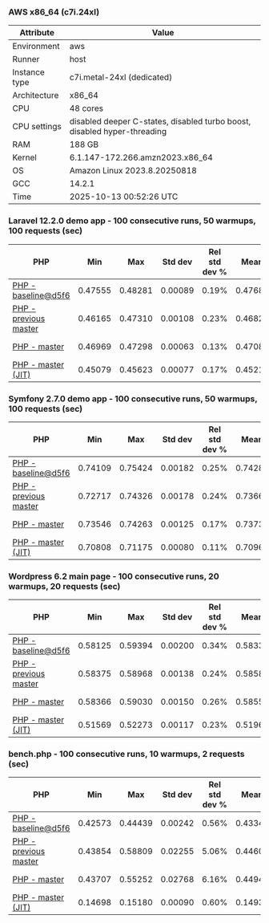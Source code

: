 ### AWS x86_64 (c7i.24xl)

|  Attribute    |     Value      |
|---------------|----------------|
| Environment   |aws|
| Runner        |host|
| Instance type |c7i.metal-24xl (dedicated)|
| Architecture  |x86_64
| CPU           |48 cores|
| CPU settings  |disabled deeper C-states, disabled turbo boost, disabled hyper-threading|
| RAM           |188 GB|
| Kernel        |6.1.147-172.266.amzn2023.x86_64|
| OS            |Amazon Linux 2023.8.20250818|
| GCC           |14.2.1|
| Time          |2025-10-13 00:52:26 UTC|

### Laravel 12.2.0 demo app - 100 consecutive runs, 50 warmups, 100 requests (sec)

|     PHP     |     Min     |     Max     |    Std dev   | Rel std dev % |  Mean  | Mean diff % |   Median   | Median diff % |   Skew  | P-value |  Instr count  |     Memory    |
|-------------|-------------|-------------|--------------|---------------|--------|-------------|------------|---------------|---------|---------|---------------|---------------|
|[PHP - baseline@d5f6](https://github.com/php/php-src/commit/d5f6e56610)|0.47555|0.48281|0.00089|0.19%|0.47685|0.00%|0.47675|0.00%|3.207|0.999|180947400|43.67 MB|
|[PHP - previous master](https://github.com/php/php-src/commit/f543f4951c)|0.46165|0.47310|0.00108|0.23%|0.46826|-1.80%|0.46824|-1.79%|-0.963|0.000|176322903|44.30 MB|
|[PHP - master](https://github.com/php/php-src/commit/7ec9420db8)|0.46969|0.47298|0.00063|0.13%|0.47086|-1.26%|0.47078|-1.25%|0.873|0.000|176405293|44.25 MB|
|[PHP - master (JIT)](https://github.com/php/php-src/commit/7ec9420db8)|0.45079|0.45623|0.00077|0.17%|0.45211|-5.19%|0.45196|-5.20%|2.799|0.000|147865005|53.39 MB|

### Symfony 2.7.0 demo app - 100 consecutive runs, 50 warmups, 100 requests (sec)

|     PHP     |     Min     |     Max     |    Std dev   | Rel std dev % |  Mean  | Mean diff % |   Median   | Median diff % |   Skew  | P-value |  Instr count  |     Memory    |
|-------------|-------------|-------------|--------------|---------------|--------|-------------|------------|---------------|---------|---------|---------------|---------------|
|[PHP - baseline@d5f6](https://github.com/php/php-src/commit/d5f6e56610)|0.74109|0.75424|0.00182|0.25%|0.74285|0.00%|0.74259|0.00%|4.806|0.999|291621388|40.27 MB|
|[PHP - previous master](https://github.com/php/php-src/commit/f543f4951c)|0.72717|0.74326|0.00178|0.24%|0.73660|-0.84%|0.73631|-0.85%|-0.471|0.000|287318662|40.53 MB|
|[PHP - master](https://github.com/php/php-src/commit/7ec9420db8)|0.73546|0.74263|0.00125|0.17%|0.73735|-0.74%|0.73716|-0.73%|1.258|0.000|287319096|40.51 MB|
|[PHP - master (JIT)](https://github.com/php/php-src/commit/7ec9420db8)|0.70808|0.71175|0.00080|0.11%|0.70962|-4.47%|0.70958|-4.45%|0.270|0.000|267681481|47.78 MB|

### Wordpress 6.2 main page - 100 consecutive runs, 20 warmups, 20 requests (sec)

|     PHP     |     Min     |     Max     |    Std dev   | Rel std dev % |  Mean  | Mean diff % |   Median   | Median diff % |   Skew  | P-value |  Instr count  |     Memory    |
|-------------|-------------|-------------|--------------|---------------|--------|-------------|------------|---------------|---------|---------|---------------|---------------|
|[PHP - baseline@d5f6](https://github.com/php/php-src/commit/d5f6e56610)|0.58125|0.59394|0.00200|0.34%|0.58339|0.00%|0.58277|0.00%|2.741|0.999|1123343298|43.79 MB|
|[PHP - previous master](https://github.com/php/php-src/commit/f543f4951c)|0.58375|0.58968|0.00138|0.24%|0.58587|0.42%|0.58541|0.45%|0.879|0.000|1120237155|44.13 MB|
|[PHP - master](https://github.com/php/php-src/commit/7ec9420db8)|0.58366|0.59030|0.00150|0.26%|0.58553|0.37%|0.58493|0.37%|1.205|0.000|1120245612|44.07 MB|
|[PHP - master (JIT)](https://github.com/php/php-src/commit/7ec9420db8)|0.51569|0.52273|0.00117|0.23%|0.51964|-10.93%|0.51932|-10.89%|0.487|0.000|866297893|61.49 MB|

### bench.php - 100 consecutive runs, 10 warmups, 2 requests (sec)

|     PHP     |     Min     |     Max     |    Std dev   | Rel std dev % |  Mean  | Mean diff % |   Median   | Median diff % |   Skew  | P-value |  Instr count  |     Memory    |
|-------------|-------------|-------------|--------------|---------------|--------|-------------|------------|---------------|---------|---------|---------------|---------------|
|[PHP - baseline@d5f6](https://github.com/php/php-src/commit/d5f6e56610)|0.42573|0.44439|0.00242|0.56%|0.43345|0.00%|0.43332|0.00%|0.926|0.999|2020638231|26.61 MB|
|[PHP - previous master](https://github.com/php/php-src/commit/f543f4951c)|0.43854|0.58809|0.02255|5.06%|0.44605|2.91%|0.44122|1.82%|5.018|0.000|2020594980|27.03 MB|
|[PHP - master](https://github.com/php/php-src/commit/7ec9420db8)|0.43707|0.55252|0.02768|6.16%|0.44943|3.69%|0.44141|1.87%|3.148|0.000|2020595026|26.90 MB|
|[PHP - master (JIT)](https://github.com/php/php-src/commit/7ec9420db8)|0.14698|0.15180|0.00090|0.60%|0.14936|-65.54%|0.14939|-65.52%|0.264|0.000|536613077|27.68 MB|

